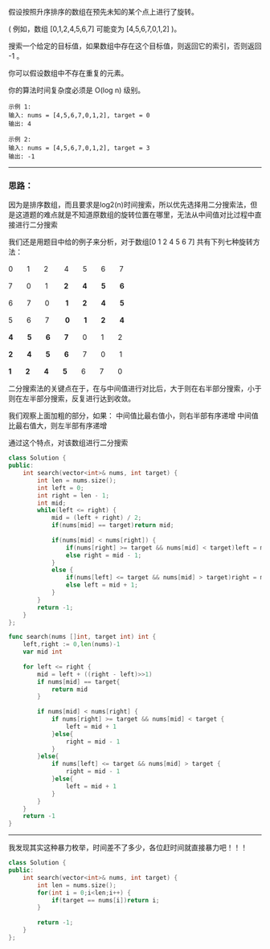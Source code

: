 假设按照升序排序的数组在预先未知的某个点上进行了旋转。

( 例如，数组 [0,1,2,4,5,6,7] 可能变为 [4,5,6,7,0,1,2] )。

搜索一个给定的目标值，如果数组中存在这个目标值，则返回它的索引，否则返回 -1 。

你可以假设数组中不存在重复的元素。

你的算法时间复杂度必须是 O(log n) 级别。

```
示例 1:
输入: nums = [4,5,6,7,0,1,2], target = 0
输出: 4
```

```
示例 2:
输入: nums = [4,5,6,7,0,1,2], target = 3
输出: -1
```

----------------------
### 思路：
因为是排序数组，而且要求是log2(n)时间搜索，所以优先选择用二分搜索法，但是这道题的难点就是不知道原数组的旋转位置在哪里，无法从中间值对比过程中直接进行二分搜索

我们还是用题目中给的例子来分析，对于数组[0 1 2 4 5 6 7] 共有下列七种旋转方法：

0　　1　　2　　 4　　5　　6　　7

7　　0　　1　　 **2　　4　　5　　6**

6　　7　　0　　 **1　　2　　4　　5**

5　　6　　7　　 **0　　1　　2　　4**

**4　　5　　6　　7**　　0　　1　　2

**2　　4　　5　　6**　　7　　0　　1

**1　　2　　4　　5**　　6　　7　　0

二分搜索法的关键点在于，在与中间值进行对比后，大于则在右半部分搜索，小于则在左半部分搜索，反复进行达到收敛。

我们观察上面加粗的部分，如果：
中间值比最右值小，则右半部有序递增
中间值比最右值大，则左半部有序递增

通过这个特点，对该数组进行二分搜索

```C++
class Solution {
public:
    int search(vector<int>& nums, int target) {
        int len = nums.size();
        int left = 0;
        int right = len - 1;
        int mid;
        while(left <= right) {
            mid = (left + right) / 2;
            if(nums[mid] == target)return mid;
            
            if(nums[mid] < nums[right]) {
                if(nums[right] >= target && nums[mid] < target)left = mid + 1;
                else right = mid - 1;
            }
            else {
                if(nums[left] <= target && nums[mid] > target)right = mid - 1;
                else left = mid + 1;
            }
        }
        return -1;    
    }
};

```
```go
func search(nums []int, target int) int {
    left,right := 0,len(nums)-1
    var mid int   
    
    for left <= right {
        mid = left + ((right - left)>>1)   
        if nums[mid] == target{
            return mid
        }
        
        if nums[mid] < nums[right] {
            if nums[right] >= target && nums[mid] < target {
                left = mid + 1
            }else{
                right = mid - 1
            }
        }else{
            if nums[left] <= target && nums[mid] > target {
                right = mid - 1
            }else{
                left = mid + 1
            }
        }    
    }   
    return -1
}
```
-------------------------
我发现其实这种暴力枚举，时间差不了多少，各位赶时间就直接暴力吧！！！

```C++
class Solution {
public:
    int search(vector<int>& nums, int target) {
        int len = nums.size();
        for(int i = 0;i<len;i++) {
            if(target == nums[i])return i;
        }
        
        return -1;
    }
};
```